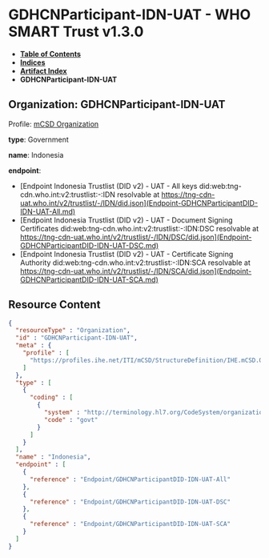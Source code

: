# GDHCNParticipant-IDN-UAT - WHO SMART Trust v1.3.0

* [**Table of Contents**](toc.md)
* [**Indices**](indices.md)
* [**Artifact Index**](artifacts.md)
* **GDHCNParticipant-IDN-UAT**

## Organization: GDHCNParticipant-IDN-UAT

Profile: [mCSD Organization](https://profiles.ihe.net/ITI/mCSD/4.0.0/StructureDefinition-IHE.mCSD.Organization.html)

**type**: Government

**name**: Indonesia

**endpoint**: 

* [Endpoint Indonesia Trustlist (DID v2) - UAT - All keys did:web:tng-cdn.who.int:v2:trustlist:-:IDN resolvable at https://tng-cdn-uat.who.int/v2/trustlist/-/IDN/did.json](Endpoint-GDHCNParticipantDID-IDN-UAT-All.md)
* [Endpoint Indonesia Trustlist (DID v2) - UAT - Document Signing Certificates did:web:tng-cdn.who.int:v2:trustlist:-:IDN:DSC resolvable at https://tng-cdn-uat.who.int/v2/trustlist/-/IDN/DSC/did.json](Endpoint-GDHCNParticipantDID-IDN-UAT-DSC.md)
* [Endpoint Indonesia Trustlist (DID v2) - UAT - Certificate Signing Authority did:web:tng-cdn.who.int:v2:trustlist:-:IDN:SCA resolvable at https://tng-cdn-uat.who.int/v2/trustlist/-/IDN/SCA/did.json](Endpoint-GDHCNParticipantDID-IDN-UAT-SCA.md)



## Resource Content

```json
{
  "resourceType" : "Organization",
  "id" : "GDHCNParticipant-IDN-UAT",
  "meta" : {
    "profile" : [
      "https://profiles.ihe.net/ITI/mCSD/StructureDefinition/IHE.mCSD.Organization"
    ]
  },
  "type" : [
    {
      "coding" : [
        {
          "system" : "http://terminology.hl7.org/CodeSystem/organization-type",
          "code" : "govt"
        }
      ]
    }
  ],
  "name" : "Indonesia",
  "endpoint" : [
    {
      "reference" : "Endpoint/GDHCNParticipantDID-IDN-UAT-All"
    },
    {
      "reference" : "Endpoint/GDHCNParticipantDID-IDN-UAT-DSC"
    },
    {
      "reference" : "Endpoint/GDHCNParticipantDID-IDN-UAT-SCA"
    }
  ]
}

```
